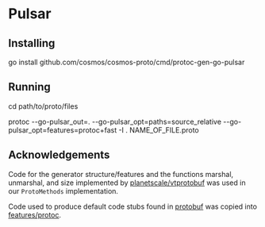 # Pulsar

## Installing

go install github.com/cosmos/cosmos-proto/cmd/protoc-gen-go-pulsar

## Running

cd path/to/proto/files

protoc --go-pulsar_out=. --go-pulsar_opt=paths=source_relative --go-pulsar_opt=features=protoc+fast -I .
NAME_OF_FILE.proto

## Acknowledgements

Code for the generator structure/features and the functions marshal, unmarshal, and size implemented by [planetscale/vtprotobuf](https://github.com/planetscale/vtprotobuf) was used in our `ProtoMethods` implementation.

Code used to produce default code stubs found in [protobuf](https://pkg.go.dev/google.golang.org/protobuf) was copied into [features/protoc](./features/protoc).
